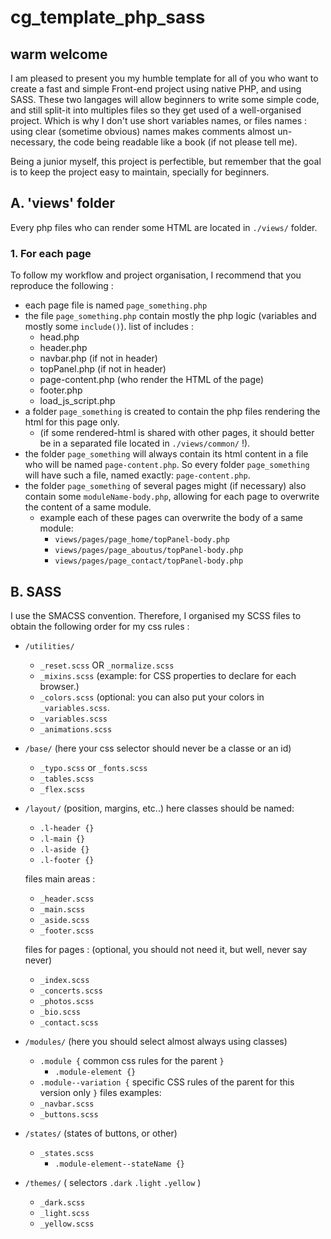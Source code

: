 # cg_template_php_sass

## **warm welcome**

I am pleased to present you my humble template for all of you who want to create a fast and simple Front-end project using native PHP, and using SASS. These two langages will allow beginners to write some simple code, and still split-it into multiples files so they get used of a well-organised project. Which is why I don't use short variables names, or files names : using clear (sometime obvious) names makes comments almost un-necessary, the code being readable like a book (if not please tell me).

Being a junior myself, this project is perfectible, but remember that the goal is to keep the project easy to maintain, specially for beginners.

## **A. 'views' folder**

Every php files who can render some HTML are located in `./views/` folder.

### **1. For each page**

To follow my workflow and project organisation, I recommend that you reproduce the following :

- each page file is named `page_something.php`
- the file `page_something.php` contain mostly the php logic (variables and mostly some `include()`). list of includes :
  - head.php
  - header.php
  - navbar.php (if not in header)
  - topPanel.php (if not in header)
  - page-content.php (who render the HTML of the page)
  - footer.php
  - load_js_script.php
- a folder `page_something` is created to contain the php files rendering the html for this page only. 
  - (if some rendered-html is shared with other pages, it should better be in a separated file located in `./views/common/` !).
- the folder `page_something` will always contain its html content in a file who will be named `page-content.php`. So every folder `page_something` will have such a file, named exactly: `page-content.php`.
- the folder `page_something` of several pages might (if necessary) also contain some `moduleName-body.php`, allowing for each page to overwrite the content of a same module. 
  - example each of these pages can overwrite the body of a same module:
    - `views/pages/page_home/topPanel-body.php`
    - `views/pages/page_aboutus/topPanel-body.php`
    - `views/pages/page_contact/topPanel-body.php`

## **B. SASS**

I use the SMACSS convention. Therefore, I organised my SCSS files to obtain the following order for my css rules :

- `/utilities/`
  - `_reset.scss`    OR  `_normalize.scss`
  - `_mixins.scss`  (example: for CSS properties to declare for each browser.)
  - `_colors.scss`  (optional: you can also put your colors in `_variables.scss`.
  - `_variables.scss`
  - `_animations.scss`

- `/base/`        (here your css selector should never be a classe or an id)
  - `_typo.scss`     or   `_fonts.scss`
  - `_tables.scss`
  - `_flex.scss`

- `/layout/`     (position, margins, etc..)
  here classes should be named:
  - `.l-header {}`
  - `.l-main {}`
  - `.l-aside {}`
  - `.l-footer {}`

  files main areas :
  - `_header.scss`
  - `_main.scss`
  - `_aside.scss`
  - `_footer.scss`

  files for pages :     (optional, you should not need it, but well, never say never)
  - `_index.scss`
  - `_concerts.scss`
  - `_photos.scss`
  - `_bio.scss`
  - `_contact.scss`

- `/modules/`      (here you should select almost always using classes)
  - `.module {` common css rules for the parent `}`
    - `.module-element {}`
  - `.module--variation {` specific CSS rules of the parent for this version only `}`
  files examples:
  - `_navbar.scss`
  - `_buttons.scss`

- `/states/`   (states of buttons, or other)
  - `_states.scss`
    - `.module-element--stateName {}`

- `/themes/`         ( selectors  `.dark`   `.light`   `.yellow` )
  - `_dark.scss`
  - `_light.scss`
  - `_yellow.scss`